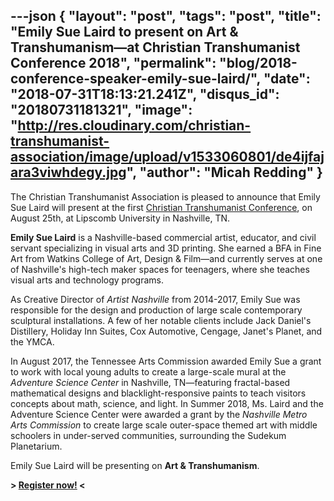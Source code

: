 ---json
{
	"layout": "post",
	"tags": "post",
    "title": "Emily Sue Laird to present on Art & Transhumanism—at Christian Transhumanist Conference 2018",
    "permalink": "blog/2018-conference-speaker-emily-sue-laird/",
    "date": "2018-07-31T18:13:21.241Z",
    "disqus_id": "20180731181321",
    "image":  "http://res.cloudinary.com/christian-transhumanist-association/image/upload/v1533060801/de4ijfajara3viwhdegy.jpg",
    "author": "Micah Redding"
}
---
The Christian Transhumanist Association is pleased to announce that Emily Sue Laird will present at the first [Christian Transhumanist Conference](https://www.christiantranshumanism.org/conference-tickets), on August 25th, at Lipscomb University in Nashville, TN.

**Emily Sue Laird** is a Nashville-based commercial artist, educator, and civil servant specializing in visual arts and 3D printing. She earned a BFA in Fine Art from Watkins College of Art, Design & Film—and currently serves at one of Nashville's high-tech maker spaces for teenagers, where she teaches visual arts and technology programs.

As Creative Director of *Artist Nashville* from 2014-2017, Emily Sue was responsible for the design and production of large scale contemporary sculptural installations. A few of her notable clients include Jack Daniel's Distillery, Holiday Inn Suites, Cox Automotive, Cengage, Janet's Planet, and the YMCA.

In August 2017, the Tennessee Arts Commission awarded Emily Sue a grant to work with local young adults to create a large-scale mural at the *Adventure Science Center* in Nashville, TN—featuring fractal-based mathematical designs and blacklight-responsive paints to teach visitors concepts about math, science, and light. In Summer 2018, Ms. Laird and the Adventure Science Center were awarded a grant by the *Nashville Metro Arts Commission* to create large scale outer-space themed art with middle schoolers in under-served communities, surrounding the Sudekum Planetarium.

Emily Sue Laird will be presenting on **Art & Transhumanism**.

**> [Register now!](https://www.christiantranshumanism.org/conference-tickets) <**
